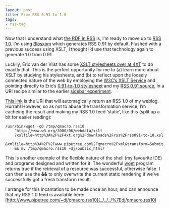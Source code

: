 ```yaml
---
layout: post
title: From RSS 0.91 to 1.0
tags:
- rss-tag
---
```



Now that I understand what [the RDF in RSS](../../2002/Sep/08#tech/rdf/rssrdf) is, I’m ready to move up to [RSS 1.0](http://www.purl.org/rss/1.0/). I’m using [Blosxom](http://www.raelity.org/apps/blosxom) which generates RSS 0.91 by default. Flushed with a previous success using XSLT, I thought I’d use that technology again to generate 1.0 from 0.91.

Luckily, Eric van der Vlist has some [XSLT stylesheets over at 4XT](http://4xt.org/news/000815-0001.xml) to do exactly that. This is the perfect opportunity for me to (a) learn more about XSLT by studying his stylesheets, and (b) to reflect upon the loosely connected nature of the web by employing the [W3C’s XSLT Service](http://www.w3.org/2001/05/xslt) and pointing directly to Eric’s [0.91-to-1.0 stylesheet](http://4xt.org/downloads/rss/rss091-to-10.xsl) and my [RSS 0.91 source](../../xml), in a URI recipe similar to the earlier [sidebar experiment](../../2002/Aug/29#tech/sidebar).

[This link](http://www.w3.org/2000/06/webdata/xslt?xslfile=http%3A%2F%2F4xt.org%2Fdownloads%2Frss%2Frss091-to-10.xsl&xmlfile=http%3A%2F%2Fwww.pipetree.com%2Fqmacro%2Fxml&transform=Submit) is the URI that will automagically return an RSS 1.0 of my weblog. Hurrah! However, so as not to abuse the transformation service, I’m cacheing the result and making my RSS 1.0 feed ‘static’, like this (split up a bit for easier reading):

```shell
/usr/bin/wget -qO /tmp/qmacro.rss10
	'http://www.w3.org/2000/06/webdata/xslt
	?xslfile=http%3A%2F%2F4xt.org%2Fdownloads%2Frss%2Frss091-to-10.xsl
	&xmlfile=http%3A%2F%2Fwww.pipetree.com%2Fqmacro%2Fxml&transform=Submit'
	&& mv /tmp/qmacro.rss10 ~dj/public_html/
```

This is another example of the flexible nature of the shell (my favourite IDE) and programs designed and written for it. The wonderful [wget](http://www.gnu.org/software/wget/wget.html) program returns true if the retrieval of a resource was successful, otherwise false. I can then use the **&&** to only overwrite the current static rendering if we’ve successfully got a fresh transform result.

I arrange for this incantation to be made once an hour, and can announce that my RSS 1.0 feed is available here: [http://www.pipetree.com/~dj/qmacro.rss10](../../../%7Edj/qmacro.rss10)
